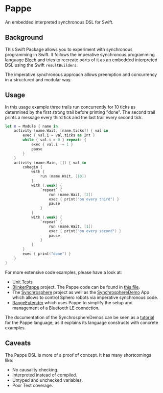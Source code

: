 # Pappe

An embedded interpreted synchronous DSL for Swift.

## Background

This Swift Package allows you to experiment with synchronous programming in Swift. It follows the imperative synchronous programming language [Blech](https://blech-lang.org) and tries to recreate parts of it as an embedded interpreted DSL using the Swift `resultBuilders`.

The imperative synchronous approach allows preemption and concurrency in a structured and modular way.

## Usage

In this usage example three trails run concurrently for 10 ticks as determined by the first strong trail before printing "done". The second trail prints a message every third tick and the last trail every second tick.

```swift
let m = Module { name in
    activity (name.Wait, [name.ticks]) { val in
        exec { val.i = val.ticks as Int }
        while { val.i > 0 } repeat: {
            exec { val.i -= 1 }
            pause
        }
    }
    activity (name.Main, []) { val in
        cobegin {
            with {
                run (name.Wait, [10])
            }
            with (.weak) {
                `repeat` {
                    run (name.Wait, [2])
                    exec { print("on every third") }
                    pause
                }
            }
            with (.weak) {
                `repeat` {
                    run (name.Wait, [1])
                    exec { print("on every second") }
                    pause
                }
            }
        }
        exec { print("done") }
    }
}
```

For more extensive code examples, please have a look at:
* [Unit Tests](https://github.com/frameworklabs/Pappe/blob/master/Tests/PappeTests/PappeTests.swift)
* [BlinkerPappe](https://github.com/frameworklabs/BlinkerPappe) project. The Pappe code can be found in [this file](https://github.com/frameworklabs/BlinkerPappe/blob/master/BlinkerPappe/GameScene.swift).
* The [Synchrosphere](https://github.com/frameworklabs/Synchrosphere) project as well as the [SynchrosphereDemo](https://github.com/frameworklabs/SynchrosphereDemo) App which allows to control Sphero robots via imperative synchronous code. 
* [RangeExtender](https://github.com/frameworklabs/RangeExtender) which uses Pappe to simplify the setup and management of a Bluetooth LE connection.

The documentation of the SynchrosphereDemos can be seen as a [tutorial](https://github.com/frameworklabs/SynchrosphereDemo/blob/main/README.md#io-demos) for the Pappe language, as it explains its language constructs with concrete examples.

## Caveats

The Pappe DSL is more of a proof of concept. It has many shortcomings like:

* No causality checking.
* Interpreted instead of compiled.
* Untyped and unchecked variables.
* Poor Test coverage.
